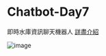 # Chatbot-Day7

即時水庫資訊聊天機器人
[詳盡介紹](https://medium.com/@jasonb0604/%E8%81%8A%E5%A4%A9%E6%A9%9F%E5%99%A8%E4%BA%BA%E8%88%87flex-messages-102079259e2e)

![image](https://miro.medium.com/max/875/1*PvWgIshZ-XsnMZG5YUkYew.jpeg)
